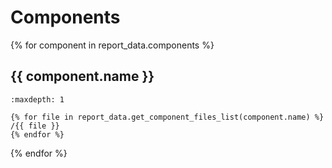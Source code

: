 # Components

{% for component in report_data.components %}

## {{ component.name }}


```{toctree}
:maxdepth: 1

{% for file in report_data.get_component_files_list(component.name) %}
/{{ file }}
{% endfor %}

```


{% endfor %}
